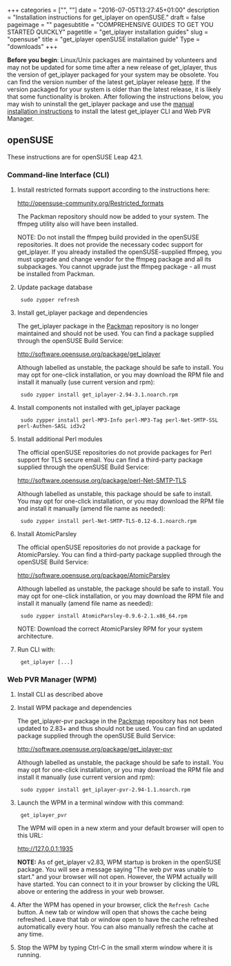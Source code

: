 +++
categories = ["", ""]
date = "2016-07-05T13:27:45+01:00"
description = "Installation instructions for get_iplayer on openSUSE."
draft = false
pageimage = ""
pagesubtitle = "COMPREHENSIVE GUIDES TO GET YOU STARTED QUICKLY"
pagetitle = "get_iplayer installation guides"
slug = "opensuse"
title = "get_iplayer openSUSE installation guide"
Type = "downloads"
+++

**Before you begin**: Linux/Unix packages are maintained by volunteers and may not be updated for some time after a new release of get_iplayer, thus the version of get_iplayer packaged for your system may be obsolete. You can find the version number of the latest get_iplayer release [here](https://github.com/get-iplayer/get_iplayer/releases). If the version packaged for your system is older than the latest release, it is likely that some functionality is broken. After following the instructions below, you may wish to uninstall the get_iplayer package and use the [manual installation instructions](/wiki/unix) to install the latest get_iplayer CLI and Web PVR Manager. 

## openSUSE

These instructions are for openSUSE Leap 42.1.

### Command-line Interface (CLI)

1. Install restricted formats support according to the instructions here:

    <http://opensuse-community.org/Restricted_formats>
    
    The Packman repository should now be added to your system.  The ffmpeg utility also will have been installed.

    NOTE: Do not install the ffmpeg build provided in the openSUSE repositories. It does not provide the necessary codec support for get_iplayer. If you already installed the openSUSE-supplied ffmpeg, you must upgrade and change vendor for the ffmpeg package and all its subpackages. You cannot upgrade just the ffmpeg package - all must be installed from Packman.

2. Update package database

    	sudo zypper refresh

3. Install get_iplayer package and dependencies

    The get_iplayer package in the [Packman](http://packman.links2linux.org/package/get_iplayer) repository is no longer maintained and should not be used.  You can find a package supplied through the openSUSE Build Service: 

    <http://software.opensuse.org/package/get_iplayer>

    Although labelled as unstable, the package should be safe to install. You may opt for one-click installation, or you may download the RPM file and install it manually (use current version and rpm):

    	sudo zypper install get_iplayer-2.94-3.1.noarch.rpm

4. Install components not installed with get_iplayer package

    	sudo zypper install perl-MP3-Info perl-MP3-Tag perl-Net-SMTP-SSL perl-Authen-SASL id3v2

5. Install additional Perl modules

    The official openSUSE repositories do not provide packages for Perl support for TLS secure email.  You can find a third-party package supplied through the openSUSE Build Service: 

    <http://software.opensuse.org/package/perl-Net-SMTP-TLS>

    Although labelled as unstable, this package should be safe to install. You may opt for one-click installation, or you may download the RPM file and install it manually (amend file name as needed):

    	sudo zypper install perl-Net-SMTP-TLS-0.12-6.1.noarch.rpm

6. Install AtomicParsley

    The official openSUSE repositories do not provide a package for AtomicParsley.  You can find a third-party package supplied through the openSUSE Build Service: 

    <http://software.opensuse.org/package/AtomicParsley>

    Although labelled as unstable, the package should be safe to install. You may opt for one-click installation, or you may download the RPM file and install it manually (amend file name as needed):

    	sudo zypper install AtomicParsley-0.9.6-2.1.x86_64.rpm

    NOTE: Download the correct AtomicParsley RPM for your system architecture.

7. Run CLI with:

    	get_iplayer [...]


### Web PVR Manager (WPM)

1. Install CLI as described above

2. Install WPM package and dependencies

    The get_iplayer-pvr package in the [Packman](http://packman.links2linux.org/package/get_iplayer) repository has not been updated to 2.83+ and thus should not be used.  You can find an updated package supplied through the openSUSE Build Service: 

    <http://software.opensuse.org/package/get_iplayer-pvr>

    Although labelled as unstable, the package should be safe to install. You may opt for one-click installation, or you may download the RPM file and install it manually  (use current version and rpm):

    	sudo zypper install get_iplayer-pvr-2.94-1.1.noarch.rpm

3. Launch the WPM in a terminal window with this command:

    	get_iplayer_pvr
    
    The WPM will open in a new xterm and your default browser will open to this URL:
    
    <http://127.0.0.1:1935>

    **NOTE:** As of get_iplayer v2.83, WPM startup is broken in the openSUSE package.  You will see a message saying "The web pvr was unable to start." and your browser will not open.  However, the WPM actually will have started.  You can connect to it in your browser by clicking the URL above or entering the address in your web browser.

4. After the WPM has opened in your browser, click the `Refresh Cache` button.  A new tab or window will open that shows the cache being refreshed.  Leave that tab or window open to have the cache refreshed automatically every hour.  You can also manually refresh the cache at any time.

5. Stop the WPM by typing Ctrl-C in the small xterm window where it is running.